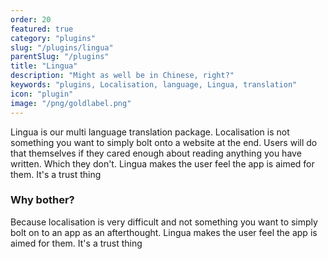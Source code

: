 ```yaml
---
order: 20
featured: true
category: "plugins"
slug: "/plugins/lingua"
parentSlug: "/plugins"
title: "Lingua"
description: "Might as well be in Chinese, right?"
keywords: "plugins, Localisation, language, Lingua, translation"
icon: "plugin"
image: "/png/goldlabel.png"
---
```

Lingua is our multi language translation package. Localisation is not something you want to simply bolt onto a website at the end. Users will do that themselves if they cared enough about reading anything you have written. Which they don't. Lingua makes the user feel the app is aimed for them. It's a trust thing

### Why bother?
Because localisation is very difficult and not something you want to simply bolt 
on to an app as an afterthought. Lingua makes the user feel the app is aimed for them. It's a trust thing